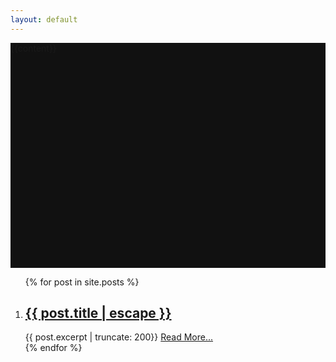 ```yaml
---
layout: default
---
```

<style>
  .overview{
    position: relative;
    height:360px;
    width:100%;
    background-color:#111;
    background-image:url({{site.baseurl}}/assets/after-school.jpg);
  } 
</style>
<section class = 'overview fulls'>
    <div class = 'overlay flex-in'>{{content}}</div>
</section>
<section class = 'blog'>
  <article>
      <div class = 'hold'>
          <ol class="post-collection flex">
            {% for post in site.posts %}
            <li class = 'child duo'>
              <h2 class = 'post-link'>
                <a href="{{ post.url | relative_url }}">{{ post.title | escape }}</a>
              </h2>
              {{ post.excerpt  | truncate: 200}} <a href = '{{ post.url | relative_url }}' class = 'mark'> Read More...</a>
            </li>
            {% endfor %}
          </ol>
      </div>
  </article>
</section>
